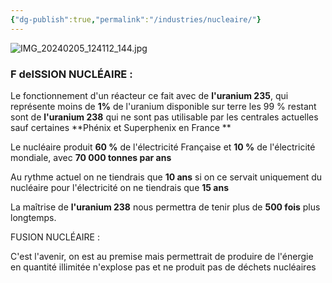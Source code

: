 ```yaml
---
{"dg-publish":true,"permalink":"/industries/nucleaire/"}
---
```


![IMG_20240205_124112_144.jpg](/img/user/IMG_20240205_124112_144.jpg)
### F deISSION NUCLÉAIRE :

Le fonctionnement d'un réacteur ce fait avec de **l'uranium 235**, qui représente moins de **1%** de l'uranium disponible sur terre les 99 % restant sont de **l'uranium 238** qui ne sont pas utilisable par les centrales actuelles sauf certaines **Phénix et Superphenix en France **

Le nucléaire produit **60 %** de l'électricité Française et **10 %** de l'électricité mondiale, avec **70 000 tonnes par ans**

Au rythme actuel on ne tiendrais que **10 ans** si on ce servait uniquement du nucléaire pour l'électricité on ne tiendrais que **15 ans** 

La maîtrise de **l'uranium 238** nous permettra de tenir plus de **500 fois** plus longtemps.

FUSION NUCLÉAIRE :

C'est l'avenir, on est au premise mais permettrait de produire de l'énergie en quantité illimitée  n'explose pas et ne produit pas de déchets nucléaires



